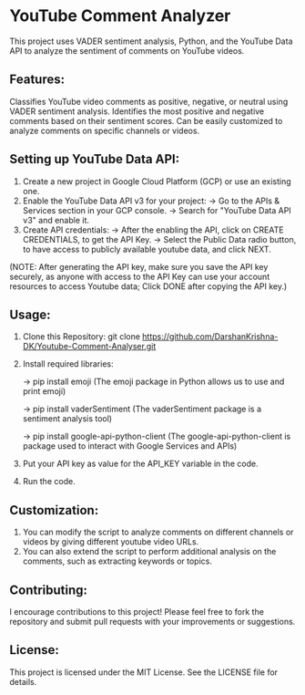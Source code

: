 # YouTube Comment Analyzer

This project uses VADER sentiment analysis, Python, and the YouTube Data API to analyze the sentiment of comments on YouTube videos.

## Features:
Classifies YouTube video comments as positive, negative, or neutral using VADER sentiment analysis.
Identifies the most positive and negative comments based on their sentiment scores.
Can be easily customized to analyze comments on specific channels or videos.

## Setting up YouTube Data API:
1. Create a new project in Google Cloud Platform (GCP) or use an existing one.
2. Enable the YouTube Data API v3 for your project:
   -> Go to the APIs & Services section in your GCP console.
   -> Search for "YouTube Data API v3" and enable it.
4. Create API credentials:
   -> After the enabling the API, click on CREATE CREDENTIALS, to get the API Key.
   -> Select the Public Data radio button, to have access to publicly available youtube data, and click NEXT.
  
(NOTE: After generating the API key, make sure you save the API key securely, as anyone with access to the API Key can use your account resources to access Youtube data; Click DONE after copying the API key.)

## Usage:
1. Clone this Repository: git clone https://github.com/DarshanKrishna-DK/Youtube-Comment-Analyser.git
2. Install required libraries:
   
   -> pip install emoji (The emoji package in Python allows us to use and print emoji)
   
   -> pip install vaderSentiment (The vaderSentiment package is a sentiment analysis tool)
   
   -> pip install google-api-python-client (The google-api-python-client is package used to interact with Google Services and APIs)
4. Put your API key as value for the API_KEY variable in the code.
5. Run the code.

## Customization:
1. You can modify the script to analyze comments on different channels or videos by giving different youtube video URLs.
2. You can also extend the script to perform additional analysis on the comments, such as extracting keywords or topics.

## Contributing:
I encourage contributions to this project! Please feel free to fork the repository and submit pull requests with your improvements or suggestions.

## License:
This project is licensed under the MIT License. See the LICENSE file for details.
